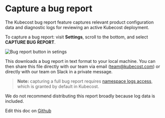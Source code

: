 Capture a bug report
====================

The Kubecost bug report feature captures relevant product configuration data and diagnostic logs for reviewing an active Kubecost deployment.

To capture a bug report: visit __Settings__, scroll to the bottom, and select __CAPTURE BUG REPORT__.

![Bug report button in setings](https://raw.githubusercontent.com/kubecost/docs/master/images/bug-report.png)

This downloads a bug report in text format to your local machine. You can then share this file directly with our team via email (team@kubecost.com) or directly with our team on Slack in a private message.

> __Note:__ capturing a full bug report requires [namespace logs access](https://github.com/kubecost/cost-analyzer-helm-chart/blob/df5e4ab053e3a8bd22534bceff9a468b82d33f0f/cost-analyzer/values.yaml#L367), which is granted by default in Kubecost.

We do not recommend distributing this report broadly because log data is included.

Edit this doc on [Github](https://github.com/kubecost/docs/blob/main/bug-report.md)

<!--- {"article":"4407601805975","section":"4402815696919","permissiongroup":"1500001277122"} --->